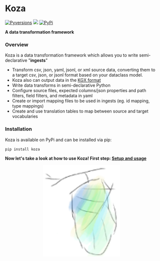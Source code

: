# Koza 

[![Pyversions](https://img.shields.io/pypi/pyversions/koza.svg)](https://pypi.python.org/pypi/koza) ![](https://github.com/monarch-initiative/koza/actions/workflows/build.yml/badge.svg) [![PyPi](https://img.shields.io/pypi/v/koza.svg)](https://pypi.python.org/pypi/koza)

**A data transformation framework**  

### Overview

Koza is a data transformation framework which allows you to write semi-declarative "**ingests**"

  - Transform csv, json, yaml, jsonl, or xml source data, converting them to a target csv, json, or jsonl format based on your dataclass model.  
  - Koza also can output data in the <a href="https://github.com/biolink/kgx/blob/master/specification/kgx-format.md#kgx-format-as-tsv" target="_blank">KGX format</a>
  - Write data transforms in semi-declarative Python
  - Configure source files, expected columns/json properties and path filters, field filters, and metadata in yaml
  - Create or import mapping files to be used in ingests (eg. id mapping, type mappings)
  - Create and use translation tables to map between source and target vocabularies

### Installation
Koza is available on PyPi and can be installed via pip:
```
pip install koza
```

**Now let's take a look at how to use Koza! First step: [Setup and usage](Usage/configuring_ingests.md)**

<img src='../img/pupa.png' width='50%' style='display: block; margin-left: auto; margin-right: auto;'>
